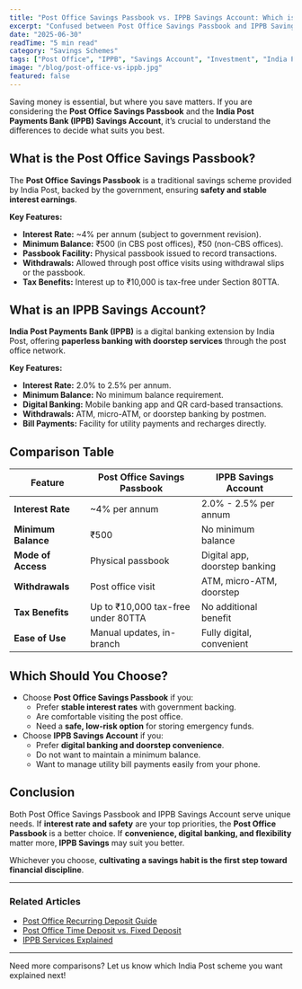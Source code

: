 ```yaml
---
title: "Post Office Savings Passbook vs. IPPB Savings Account: Which is Better?"
excerpt: "Confused between Post Office Savings Passbook and IPPB Savings Account? This clear comparison covers interest rates, accessibility, digital facilities, and which suits your needs best."
date: "2025-06-30"
readTime: "5 min read"
category: "Savings Schemes"
tags: ["Post Office", "IPPB", "Savings Account", "Investment", "India Post"]
image: "/blog/post-office-vs-ippb.jpg"
featured: false
---
```


Saving money is essential, but where you save matters. If you are considering the **Post Office Savings Passbook** and the **India Post Payments Bank (IPPB) Savings Account**, it’s crucial to understand the differences to decide what suits you best.

## What is the Post Office Savings Passbook?

The **Post Office Savings Passbook** is a traditional savings scheme provided by India Post, backed by the government, ensuring **safety and stable interest earnings**.

**Key Features:**

- **Interest Rate:** ~4% per annum (subject to government revision).
- **Minimum Balance:** ₹500 (in CBS post offices), ₹50 (non-CBS offices).
- **Passbook Facility:** Physical passbook issued to record transactions.
- **Withdrawals:** Allowed through post office visits using withdrawal slips or the passbook.
- **Tax Benefits:** Interest up to ₹10,000 is tax-free under Section 80TTA.

## What is an IPPB Savings Account?

**India Post Payments Bank (IPPB)** is a digital banking extension by India Post, offering **paperless banking with doorstep services** through the post office network.

**Key Features:**

- **Interest Rate:** 2.0% to 2.5% per annum.
- **Minimum Balance:** No minimum balance requirement.
- **Digital Banking:** Mobile banking app and QR card-based transactions.
- **Withdrawals:** ATM, micro-ATM, or doorstep banking by postmen.
- **Bill Payments:** Facility for utility payments and recharges directly.

## Comparison Table

| **Feature**         | **Post Office Savings Passbook**   | **IPPB Savings Account**      |
| ------------------- | ---------------------------------- | ----------------------------- |
| **Interest Rate**   | ~4% per annum                      | 2.0% - 2.5% per annum         |
| **Minimum Balance** | ₹500                               | No minimum balance            |
| **Mode of Access**  | Physical passbook                  | Digital app, doorstep banking |
| **Withdrawals**     | Post office visit                  | ATM, micro-ATM, doorstep      |
| **Tax Benefits**    | Up to ₹10,000 tax-free under 80TTA | No additional benefit         |
| **Ease of Use**     | Manual updates, in-branch          | Fully digital, convenient     |

## Which Should You Choose?

- Choose **Post Office Savings Passbook** if you:
  - Prefer **stable interest rates** with government backing.
  - Are comfortable visiting the post office.
  - Need a **safe, low-risk option** for storing emergency funds.
- Choose **IPPB Savings Account** if you:
  - Prefer **digital banking and doorstep convenience**.
  - Do not want to maintain a minimum balance.
  - Want to manage utility bill payments easily from your phone.

## Conclusion

Both Post Office Savings Passbook and IPPB Savings Account serve unique needs. If **interest rate and safety** are your top priorities, the **Post Office Passbook** is a better choice. If **convenience, digital banking, and flexibility** matter more, **IPPB Savings** may suit you better.

Whichever you choose, **cultivating a savings habit is the first step toward financial discipline**.

---

### Related Articles

- [Post Office Recurring Deposit Guide](./post-office-rd-scheme)
- [Post Office Time Deposit vs. Fixed Deposit](./post-office-fd-vs-td)
- [IPPB Services Explained](./ippb-services-guide)

---

Need more comparisons? Let us know which India Post scheme you want explained next!
